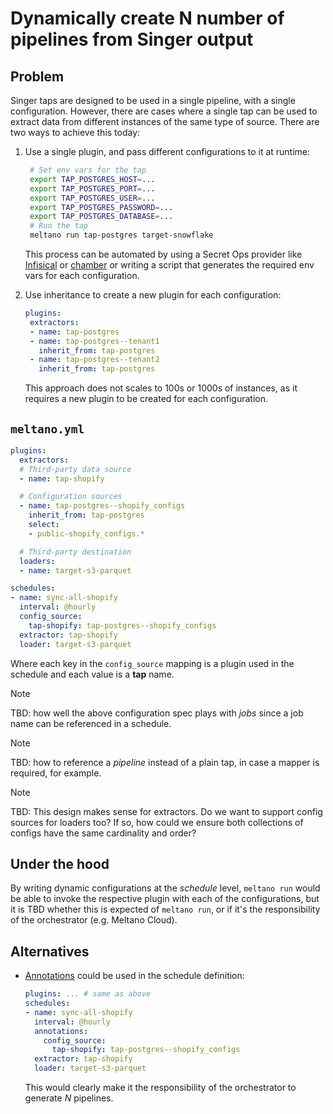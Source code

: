 # Dynamically create N number of pipelines from Singer output

## Problem

Singer taps are designed to be used in a single pipeline, with a single configuration. However, there are cases where a single tap can be used to extract data from different instances of the same type of source. There are two ways to achieve this today:

1. Use a single plugin, and pass different configurations to it at runtime:

   ```sh
    # Set env vars for the tap
    export TAP_POSTGRES_HOST=...
    export TAP_POSTGRES_PORT=...
    export TAP_POSTGRES_USER=...
    export TAP_POSTGRES_PASSWORD=...
    export TAP_POSTGRES_DATABASE=...
    # Run the tap
    meltano run tap-postgres target-snowflake
    ```

   This process can be automated by using a Secret Ops provider like [Infisical](https://github.com/Infisical/infisical) or [chamber](https://github.com/segmentio/chamber) or writing a script that generates the required env vars for each configuration.

2. Use inheritance to create a new plugin for each configuration:

   ```yaml
   plugins:
    extractors:
    - name: tap-postgres
    - name: tap-postgres--tenant1
      inherit_from: tap-postgres
    - name: tap-postgres--tenant2
      inherit_from: tap-postgres
   ```

   This approach does not scales to 100s or 1000s of instances, as it requires a new plugin to be created for each configuration.

## `meltano.yml`

```yaml
plugins:
  extractors:
  # Third-party data source
  - name: tap-shopify

  # Configuration sources
  - name: tap-postgres--shopify_configs
    inherit_from: tap-postgres
    select: 
    - public-shopify_configs.*

  # Third-party destination
  loaders:
  - name: target-s3-parquet

schedules:
- name: sync-all-shopify
  interval: @hourly
  config_source:
    tap-shopify: tap-postgres--shopify_configs
  extractor: tap-shopify
  loader: target-s3-parquet  
```

Where each key in the `config_source` mapping is a plugin used in the schedule and each value is a **tap** name.

> [!NOTE]
> TBD: how well the above configuration spec plays with _jobs_ since a job name can be referenced in a schedule.

> [!NOTE]
> TBD: how to reference a _pipeline_ instead of a plain tap, in case a mapper is required, for example.

> [!NOTE]
> TBD: This design makes sense for extractors. Do we want to support config sources for loaders too? If so, how could we ensure both collections of configs have the same cardinality and order?

## Under the hood

By writing dynamic configurations at the _schedule_ level, `meltano run` would be able to invoke the respective plugin with each of the configurations, but it is TBD whether this is expected of `meltano run`, or if it's the responsibility of the orchestrator (e.g. Meltano Cloud).

## Alternatives

* [Annotations](https://docs.meltano.com/concepts/project/#annotations) could be used in the schedule definition:

  ```yaml
  plugins: ... # same as above
  schedules:
  - name: sync-all-shopify
    interval: @hourly
    annotations:
      config_source:
        tap-shopify: tap-postgres--shopify_configs
    extractor: tap-shopify
    loader: target-s3-parquet  
  ```

  This would clearly make it the responsibility of the orchestrator to generate _N_ pipelines.
